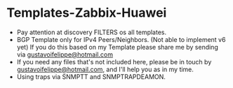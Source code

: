 # Templates-Zabbix-Huawei

- Pay attention at discovery FILTERS os all templates.
- BGP Template only for IPv4 Peers/Neighbors. (Not able to implement v6 yet) If you do this based on my Template please share me by sending via gustavoifelippe@hotmail.com
- If you need any files that's not included here, please be in touch by gustavoifelippe@hotmail.com, and I'll help you as in my time.
- Using traps via SNMPTT and SNMPTRAPDEAMON.
